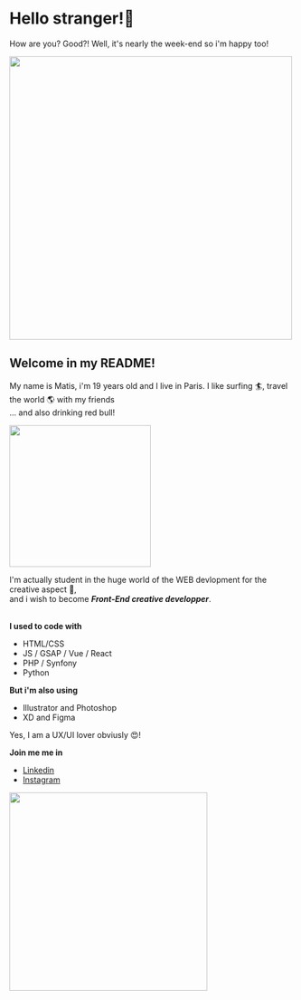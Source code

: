 # Hello stranger!:wave: 
How are you? Good?! Well, it's nearly the week-end so i'm happy too! <br>
<p align="start">
    <img align="center" width="500px" src="https://media.giphy.com/media/uL0pJDdA6fQ08/giphy.gif?cid=ecf05e47a118vqmg41j32f6nn5hab9psflu4h6kmwrgkhpcn&rid=giphy.gif&ct=g"/>
</p>

## Welcome in my README!  
My name is Matis, i'm 19 years old and I live in Paris. I like surfing :surfer:, travel the world :earth_americas: with my friends <br>
... and also drinking red bull! 
<p align="start" margin="200px">
    <img  width="250px" src="https://media.giphy.com/media/l0NwvUd7IEjn1764U/giphy.gif?cid=ecf05e47a5z89fn5uho5d3ji7cefagmeyr5oy7bkd2v7h7gk&rid=giphy.gif&ct=g"/>
</p>

I'm actually student in the huge world of the WEB devlopment for the creative aspect :money_with_wings:, <br>
and i wish to become ___Front-End creative developper___. <br><br>

__I used to code with__ 
* HTML/CSS 
* JS / GSAP / Vue / React
* PHP / Synfony
* Python


__But i'm also using__ 

* Illustrator and Photoshop 
* XD and Figma 

Yes, I am a UX/UI lover obviusly :heart_eyes:!

__Join me me in__ 
* <a href="https://www.linkedin.com/in/matis-dene/">Linkedin </a>
* <a href="https://www.instagram.com/matisdene/">Instagram </a>

<p align="start" margin="200px">
    <img  width="350px" src="https://media.giphy.com/media/C7fmS6fdWfrSU/giphy.gif?cid=ecf05e472fsx9bzgi75z5wmha3mt89f6z3hnnbuhuz3nwdw8&rid=giphy.gif&ct=g"/>
</p>


<!-- <a href="https://matisdn.wordpress.com/">My Port Folio</a> 
<img width="50px" src="https://media.giphy.com/media/kyicnsZl8wJ6CBiZHo/giphy.gif"/>

 -->
